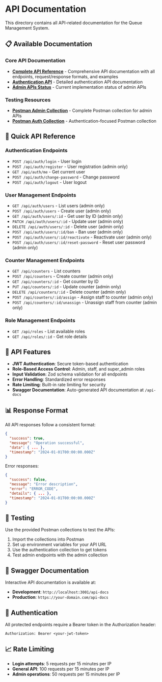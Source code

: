 # API Documentation

This directory contains all API-related documentation for the Queue Management System.

## 📋 Available Documentation

### Core API Documentation

- **[Complete API Reference](./API_DOCUMENTATION.md)** - Comprehensive API documentation with all endpoints, request/response formats, and examples
- **[Authentication API](./authentication-api.md)** - Detailed authentication API documentation
- **[Admin APIs Status](./ADMIN_APIS_STATUS.md)** - Current implementation status of admin APIs

### Testing Resources

- **[Postman Admin Collection](./postman-admin-collection.json)** - Complete Postman collection for admin APIs
- **[Postman Auth Collection](./postman-auth-collection.json)** - Authentication-focused Postman collection

## 🚀 Quick API Reference

### Authentication Endpoints

- `POST /api/auth/login` - User login
- `POST /api/auth/register` - User registration (admin only)
- `GET /api/auth/me` - Get current user
- `POST /api/auth/change-password` - Change password
- `POST /api/auth/logout` - User logout

### User Management Endpoints

- `GET /api/auth/users` - List users (admin only)
- `POST /api/auth/users` - Create user (admin only)
- `GET /api/auth/users/:id` - Get user by ID (admin only)
- `PATCH /api/auth/users/:id` - Update user (admin only)
- `DELETE /api/auth/users/:id` - Delete user (admin only)
- `POST /api/auth/users/:id/ban` - Ban user (admin only)
- `POST /api/auth/users/:id/reactivate` - Reactivate user (admin only)
- `POST /api/auth/users/:id/reset-password` - Reset user password (admin only)

### Counter Management Endpoints

- `GET /api/counters` - List counters
- `POST /api/counters` - Create counter (admin only)
- `GET /api/counters/:id` - Get counter by ID
- `PUT /api/counters/:id` - Update counter (admin only)
- `DELETE /api/counters/:id` - Delete counter (admin only)
- `POST /api/counters/:id/assign` - Assign staff to counter (admin only)
- `POST /api/counters/:id/unassign` - Unassign staff from counter (admin only)

### Role Management Endpoints

- `GET /api/roles` - List available roles
- `GET /api/roles/:id` - Get role details

## 🔧 API Features

- **JWT Authentication**: Secure token-based authentication
- **Role-Based Access Control**: Admin, staff, and super_admin roles
- **Input Validation**: Zod schema validation for all endpoints
- **Error Handling**: Standardized error responses
- **Rate Limiting**: Built-in rate limiting for security
- **Swagger Documentation**: Auto-generated API documentation at `/api-docs`

## 📊 Response Format

All API responses follow a consistent format:

```json
{
  "success": true,
  "message": "Operation successful",
  "data": { ... },
  "timestamp": "2024-01-01T00:00:00.000Z"
}
```

Error responses:

```json
{
  "success": false,
  "message": "Error description",
  "error": "ERROR_CODE",
  "details": { ... },
  "timestamp": "2024-01-01T00:00:00.000Z"
}
```

## 🧪 Testing

Use the provided Postman collections to test the APIs:

1. Import the collections into Postman
2. Set up environment variables for your API URL
3. Use the authentication collection to get tokens
4. Test admin endpoints with the admin collection

## 📝 Swagger Documentation

Interactive API documentation is available at:

- **Development**: `http://localhost:3001/api-docs`
- **Production**: `https://your-domain.com/api-docs`

## 🔐 Authentication

All protected endpoints require a Bearer token in the Authorization header:

```
Authorization: Bearer <your-jwt-token>
```

## 📈 Rate Limiting

- **Login attempts**: 5 requests per 15 minutes per IP
- **General API**: 100 requests per 15 minutes per IP
- **Admin operations**: 50 requests per 15 minutes per IP
